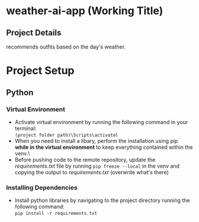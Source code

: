 # weather-ai-app (Working Title)

## Project Details
recommends outfits based on the day's weather.

# Project Setup

## Python

### Virtual Environment
-  Activate virtual environment by running the following command in your terminal:\
   `(project folder path)\Scripts\activate`\
-  When you need to install a libary, perform the installation using pip **while in the virtual environment** to keep everything contained within the venv.\
-  Before pushing code to the remote repository, update the *requirements.txt* file by running `pip freeze --local` in the venv and copying the output to *requirements.txt* (overwrite what's there)

### Installing Dependencies 
-  Install python libraries by navigating to the project directory running the following command:\
   `pip install -r requirements.txt`

